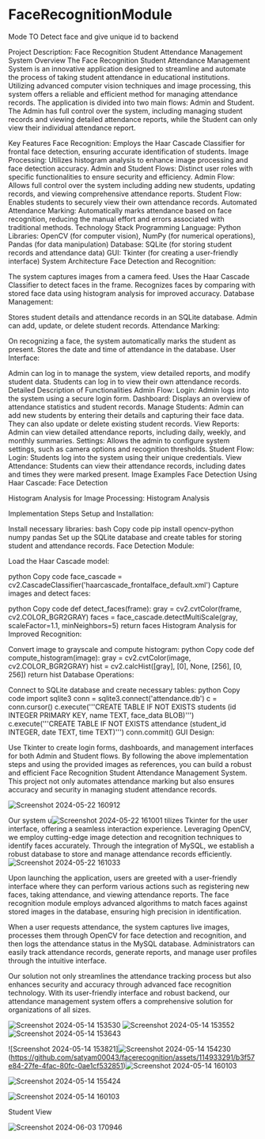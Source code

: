 # FaceRecognitionModule
Mode TO Detect face and give unique id to backend


Project Description: Face Recognition Student Attendance Management System
Overview
The Face Recognition Student Attendance Management System is an innovative application designed to streamline and automate the process of taking student attendance in educational institutions. Utilizing advanced computer vision techniques and image processing, this system offers a reliable and efficient method for managing attendance records. The application is divided into two main flows: Admin and Student. The Admin has full control over the system, including managing student records and viewing detailed attendance reports, while the Student can only view their individual attendance report.

Key Features
Face Recognition: Employs the Haar Cascade Classifier for frontal face detection, ensuring accurate identification of students.
Image Processing: Utilizes histogram analysis to enhance image processing and face detection accuracy.
Admin and Student Flows: Distinct user roles with specific functionalities to ensure security and efficiency.
Admin Flow: Allows full control over the system including adding new students, updating records, and viewing comprehensive attendance reports.
Student Flow: Enables students to securely view their own attendance records.
Automated Attendance Marking: Automatically marks attendance based on face recognition, reducing the manual effort and errors associated with traditional methods.
Technology Stack
Programming Language: Python
Libraries: OpenCV (for computer vision), NumPy (for numerical operations), Pandas (for data manipulation)
Database: SQLite (for storing student records and attendance data)
GUI: Tkinter (for creating a user-friendly interface)
System Architecture
Face Detection and Recognition:

The system captures images from a camera feed.
Uses the Haar Cascade Classifier to detect faces in the frame.
Recognizes faces by comparing with stored face data using histogram analysis for improved accuracy.
Database Management:

Stores student details and attendance records in an SQLite database.
Admin can add, update, or delete student records.
Attendance Marking:

On recognizing a face, the system automatically marks the student as present.
Stores the date and time of attendance in the database.
User Interface:

Admin can log in to manage the system, view detailed reports, and modify student data.
Students can log in to view their own attendance records.
Detailed Description of Functionalities
Admin Flow:
Login: Admin logs into the system using a secure login form.
Dashboard: Displays an overview of attendance statistics and student records.
Manage Students: Admin can add new students by entering their details and capturing their face data. They can also update or delete existing student records.
View Reports: Admin can view detailed attendance reports, including daily, weekly, and monthly summaries.
Settings: Allows the admin to configure system settings, such as camera options and recognition thresholds.
Student Flow:
Login: Students log into the system using their unique credentials.
View Attendance: Students can view their attendance records, including dates and times they were marked present.
Image Examples
Face Detection Using Haar Cascade:
Face Detection

Histogram Analysis for Image Processing:
Histogram Analysis

Implementation Steps
Setup and Installation:

Install necessary libraries:
bash
Copy code
pip install opencv-python numpy pandas
Set up the SQLite database and create tables for storing student and attendance records.
Face Detection Module:

Load the Haar Cascade model:

python
Copy code
face_cascade = cv2.CascadeClassifier('haarcascade_frontalface_default.xml')
Capture images and detect faces:

python
Copy code
def detect_faces(frame):
    gray = cv2.cvtColor(frame, cv2.COLOR_BGR2GRAY)
    faces = face_cascade.detectMultiScale(gray, scaleFactor=1.1, minNeighbors=5)
    return faces
Histogram Analysis for Improved Recognition:

Convert image to grayscale and compute histogram:
python
Copy code
def compute_histogram(image):
    gray = cv2.cvtColor(image, cv2.COLOR_BGR2GRAY)
    hist = cv2.calcHist([gray], [0], None, [256], [0, 256])
    return hist
Database Operations:

Connect to SQLite database and create necessary tables:
python
Copy code
import sqlite3
conn = sqlite3.connect('attendance.db')
c = conn.cursor()
c.execute('''CREATE TABLE IF NOT EXISTS students (id INTEGER PRIMARY KEY, name TEXT, face_data BLOB)''')
c.execute('''CREATE TABLE IF NOT EXISTS attendance (student_id INTEGER, date TEXT, time TEXT)''')
conn.commit()
GUI Design:

Use Tkinter to create login forms, dashboards, and management interfaces for both Admin and Student flows.
By following the above implementation steps and using the provided images as references, you can build a robust and efficient Face Recognition Student Attendance Management System. This project not only automates attendance marking but also ensures accuracy and security in managing student attendance records.





![Screenshot 2024-05-22 160912](https://github.com/satyam00043/facerecognition/assets/114933291/4511d5c9-a3a4-496a-8e5f-8a2ceb244ea0)

Our system u![Screenshot 2024-05-22 161001](https://github.com/satyam00043/facerecognition/assets/114933291/421d1117-33c0-4b60-b59c-4572c5c0905f)
tilizes Tkinter for the user interface, offering a seamless interaction experience. Leveraging OpenCV, we employ cutting-edge image detection and recognition techniques to identify faces accurately. Through the integration of MySQL, we establish a robust database to store and manage attendance records efficiently.
![Screenshot 2024-05-22 161033](https://github.com/satyam00043/facerecognition/assets/114933291/461d6d5d-a01d-44e7-858b-8e9ab362f6d4)

Upon launching the application, users are greeted with a user-friendly interface where they can perform various actions such as registering new faces, taking attendance, and viewing attendance reports. The face recognition module employs advanced algorithms to match faces against stored images in the database, ensuring high precision in identification.

When a user requests attendance, the system captures live images, processes them through OpenCV for face detection and recognition, and then logs the attendance status in the MySQL database. Administrators can easily track attendance records, generate reports, and manage user profiles through the intuitive interface.

Our solution not only streamlines the attendance tracking process but also enhances security and accuracy through advanced face recognition technology. With its user-friendly interface and robust backend, our attendance management system offers a comprehensive solution for organizations of all sizes.


![Screenshot 2024-05-14 153530](https://github.com/satyam00043/facerecognition/assets/114933291/beef1a7c-158c-4780-8c99-bdac523843b6)
![Screenshot 2024-05-14 153552](https://github.com/satyam00043/facerecognition/assets/114933291/e2e354aa-f3b8-4b25-a5c9-49f5e6d65b34)
![Screenshot 2024-05-14 153643](https://github.com/satyam00043/facerecognition/assets/114933291/9dfa325d-957b-49a3-871f-7ac622f729a4)

![Screenshot 2024-05-14 153821]![Screenshot 2024-05-14 154230](https://github.com/satyam00043/facerecognition/assets/114933291/405fc202-7611-4eb0-a852-982c5cc96e9c)
(https://github.com/satyam00043/facerecognition/assets/114933291/b3f57e84-27fe-4fac-80fc-0ae1cf532851)![Screenshot 2024-05-14 160103](https://github.com/satyam00043/facerecognition/assets/114933291/58606e27-a4a3-4c02-b537-839b9a24a067)

![Screenshot 2024-05-14 155424](https://github.com/satyam00043/facerecognition/assets/114933291/036d83c6-a900-49c1-a869-fef4e4a9f867)



![Screenshot 2024-05-14 160103](https://github.com/satyam00043/facerecognition/assets/114933291/7d14f58c-b01d-4332-acd2-38702828a7be)



Student View  

![Screenshot 2024-06-03 170946](https://github.com/satyam00043/facerecognition/assets/114933291/230c67c3-6ab7-48c0-b2e5-cfe9b129c288)




